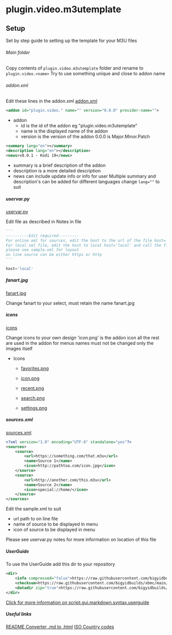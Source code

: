 # plugin.video.m3utemplate

## Setup

Set by step guide to setting up the template for your M3U files

###### Main folder
Copy contents of `plugin.video.m3utemplate` folder and rename  to `plugin.video.<name>` 
	Try to use something unique and close to addon name

###### addon.xml

Edit these lines in the addon.xml
[addon.xml](./addon.xml)

``` xml
<addon id="plugin.video." name="" version="0.0.0" provider-name="">
```

* addon
	* id is the id of the addon eg "plugin.video.m3utemplate"
	* name is the displayed name of the addon
	* version is the version of the addon 0.0.0 is Major.Minor.Patch 


``` xml
<summary lang="en"></summary>
<description lang="en"></description>
<news>v0.0.1 - Kodi 19</news>
```
* summary is a brief description of the addon
* description is a more detailed description
* news can include update info or info for user
Multiple summary and description's can be added for different languages change `lang=""` to suit 

##### uservar.py

[uservar.py](./uservar.py)

Edit file as described in Notes in file
```python
''' 
----------Edit required---------
For online xml for sources, edit the host to the url of the file host='http://something.com/sources.xml'
For local xml file, edit the host to local host='local' and call the file 'sources.xml' and place in the folder
please see sample.xml for layout
on line source can be either https or http
'''

host='local'
```

##### fanart.jpg

[fanart.jpg](./fanart.jpg)

Change fanart to your select, must retain the name fanart.jpg

##### icons

[icons](./icons/)

Change icons to your own design 'icon.png' is the addon icon all the rest are used in the addon for menus names must not be changed only the images itself
* Icons
	* [favorites.png](./resources/icons/favorites.png)

	* [icon.png](./resources/icons/icon.png)

	* [recent.png](./resources/icons/recent.png)

	* [search.png](./resources/icons/search.png])

	* [settings.png](./resources/icons/settings.png)

##### sources.xml

[sources.xml](./sample.xml)

```xml
<?xml version="1.0" encoding="UTF-8" standalone="yes"?>
<sources>
	<source>
		<url>https://something.com/that.m3u</url>
		<name>Source 1</name>
		<icon>http://pathtoa.com/icon.jpg</icon>
	</source>
	<source>
		<url>http://another.com/this.m3u</url>
		<name>Source 2</name>
		<icon>special://home/</icon>
	</source>
</sources>
```

Edit the sample.xml to suit 
* url path to on line file
* name of source to be displayed in menu
* icon of source to be displayed in menu

Please see uservar.py notes for more information on location of this file

##### UserGuide

To use the UserGuide add this dir to your repository 

```xml
<dir>
	<info compressed="false">https://raw.githubusercontent.com/bigyidbuilds/xbmc/main/packages/gui/addons.xml</info>
	<checksum>https://raw.githubusercontent.com/bigyidbuilds/xbmc/main/packages/gui/addons.xml.md5</checksum>
	<datadir zip="true">https://raw.githubusercontent.com/bigyidbuilds/xbmc/main/packages/gui/</datadir>
</dir>
```

[Click for more information on script.gui.markdown.syntax.userguide](https://github.com/bigyidbuilds/script.gui.markdown.syntax.userguide#readme)

##### Useful links

[README Converter .md to .html](https://dillinger.io/)
[ISO Country codes](http://geohack.net/gis/wikipedia-iso-country-codes.csv)
